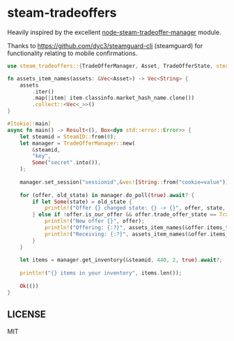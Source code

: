 # steam-tradeoffers

Heavily inspired by the excellent [node-steam-tradeoffer-manager](https://github.com/DoctorMcKay/node-steam-tradeoffer-manager) module.

Thanks to https://github.com/dyc3/steamguard-cli (steamguard) for functionality relating to mobile confirmations.

```rs
use steam_tradeoffers::{TradeOfferManager, Asset, TradeOfferState, steamid_ng::SteamID};

fn assets_item_names(assets: &Vec<Asset>) -> Vec<String> {
    assets
        .iter()
        .map(|item| item.classinfo.market_hash_name.clone())
        .collect::<Vec<_>>()
}

#[tokio::main]
async fn main() -> Result<(), Box<dyn std::error::Error>> {
    let steamid = SteamID::from(0);
    let manager = TradeOfferManager::new(
        &steamid,
        "key",
        Some("secret".into()),
    );
    
    manager.set_session("sessionid",&vec![String::from("cookie=value")])?;
    
    for (offer, old_state) in manager.do_poll(true).await? {
        if let Some(state) = old_state {
            println!("Offer {} changed state: {} -> {}", offer, state, offer.trade_offer_state);
        } else if !offer.is_our_offer && offer.trade_offer_state == TradeOfferState::Active {
            println!("New offer {}", offer);
            println!("Offering: {:?}", assets_item_names(&offer.items_to_give));
            println!("Receiving: {:?}", assets_item_names(&offer.items_to_receive));
        }
    }
    
    let items = manager.get_inventory(&steamid, 440, 2, true).await?;
    
    println!("{} items in your inventory", items.len());
    
    Ok(())
}
```

## LICENSE

MIT